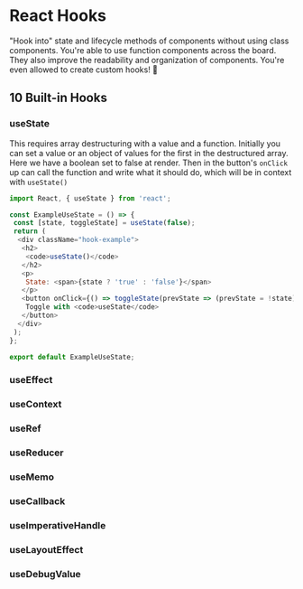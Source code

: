 # React Hooks

"Hook into" state and lifecycle methods of components without using class components. You're able to use function components across the board. They also improve the readability and organization of components. You're even allowed to create custom hooks! 🥳

## 10 Built-in Hooks

### useState

This requires array destructuring with a value and a function. Initially you can set a value or an object of values for the first in the destructured array. Here we have a boolean set to false at render. Then in the button's `onClick` up can call the function and write what it should do, which will be in context with `useState()`

```js
import React, { useState } from 'react';

const ExampleUseState = () => {
 const [state, toggleState] = useState(false);
 return (
  <div className="hook-example">
   <h2>
    <code>useState()</code>
   </h2>
   <p>
    State: <span>{state ? 'true' : 'false'}</span>
   </p>
   <button onClick={() => toggleState(prevState => (prevState = !state))}>
    Toggle with <code>useState</code>
   </button>
  </div>
 );
};

export default ExampleUseState;
```

### useEffect

### useContext

### useRef

### useReducer

### useMemo

### useCallback

### useImperativeHandle

### useLayoutEffect

### useDebugValue
